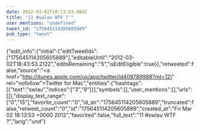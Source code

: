 ```yaml
---
date: 2012-03-02T18:13:53.000Z
title: "11 #swlau WTF ?″"
user_mentions: "undefined"
tweet_id: "175645114205605889"
pub_type: "tweet"
---
```

{"edit_info":{"initial":{"editTweetIds":["175645114205605889"],"editableUntil":"2012-03-02T18:43:53.212Z","editsRemaining":"5","isEditEligible":true}},"retweeted":false,"source":"<a href=\"http://itunes.apple.com/us/app/twitter/id409789998?mt=12\" rel=\"nofollow\">Twitter for Mac</a>","entities":{"hashtags":[{"text":"swlau","indices":["3","9"]}],"symbols":[],"user_mentions":[],"urls":[]},"display_text_range":["0","15"],"favorite_count":"0","id_str":"175645114205605889","truncated":false,"retweet_count":"0","id":"175645114205605889","created_at":"Fri Mar 02 18:13:53 +0000 2012","favorited":false,"full_text":"11 #swlau WTF ?","lang":"und"}
